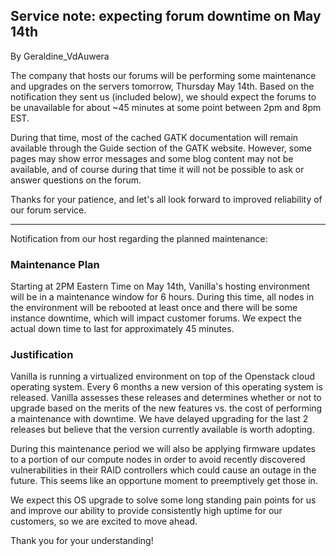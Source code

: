 ## Service note: expecting forum downtime on May 14th

By Geraldine_VdAuwera

<p>The company that hosts our forums will be performing some maintenance and upgrades on the servers tomorrow, Thursday May 14th. Based on the notification they sent us (included below), we should expect the forums to be unavailable for about ~45 minutes at some point between 2pm and 8pm EST.</p>

<p>During that time, most of the cached GATK documentation will remain available through the Guide section of the GATK website. However, some pages may show error messages and some blog content may not be available, and of course during that time it will not be possible to ask or answer questions on the forum.</p>

<p>Thanks for your patience, and let's all look forward to improved reliability of our forum service.</p>

<hr></hr><p>Notification from our host regarding the planned maintenance:</p>

<h3>Maintenance Plan</h3>

<p>Starting at 2PM Eastern Time on May 14th, Vanilla's hosting environment will be in a maintenance window for 6 hours. During this time, all nodes in the environment will be rebooted at least once and there will be some instance downtime, which will impact customer forums. We expect the actual down time to last for approximately 45 minutes.</p>

<h3>Justification</h3>

<p>Vanilla is running a virtualized environment on top of the Openstack cloud operating system. Every 6 months a new version of this operating system is released. Vanilla assesses these releases and determines whether or not to upgrade based on the merits of the new features vs. the cost of performing a maintenance with downtime. We have delayed upgrading for the last 2 releases but believe that the version currently available is worth adopting.</p>

<p>During this maintenance period we will also be applying firmware updates to a portion of our compute nodes in order to avoid recently discovered vulnerabilities in their RAID controllers which could cause an outage in the future. This seems like an opportune moment to preemptively get those in.</p>

<p>We expect this OS upgrade to solve some long standing pain points for us and improve our ability to provide consistently high uptime for our customers, so we are excited to move ahead.</p>

<p>Thank you for your understanding!</p>
